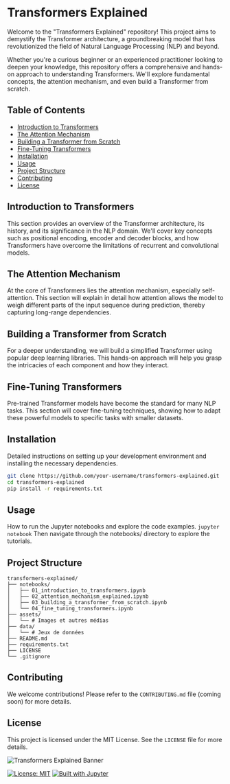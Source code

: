 # Transformers Explained

Welcome to the "Transformers Explained" repository! This project aims to demystify the Transformer architecture, a groundbreaking model that has revolutionized the field of Natural Language Processing (NLP) and beyond.

Whether you're a curious beginner or an experienced practitioner looking to deepen your knowledge, this repository offers a comprehensive and hands-on approach to understanding Transformers. We'll explore fundamental concepts, the attention mechanism, and even build a Transformer from scratch.

## Table of Contents

- [Introduction to Transformers](#introduction-to-transformers)
- [The Attention Mechanism](#the-attention-mechanism)
- [Building a Transformer from Scratch](#building-a-transformer-from-scratch)
- [Fine-Tuning Transformers](#fine-tuning-transformers)
- [Installation](#installation)
- [Usage](#usage)
- [Project Structure](#project-structure)
- [Contributing](#contributing)
- [License](#license)

## Introduction to Transformers

This section provides an overview of the Transformer architecture, its history, and its significance in the NLP domain. We'll cover key concepts such as positional encoding, encoder and decoder blocks, and how Transformers have overcome the limitations of recurrent and convolutional models.

## The Attention Mechanism

At the core of Transformers lies the attention mechanism, especially self-attention. This section will explain in detail how attention allows the model to weigh different parts of the input sequence during prediction, thereby capturing long-range dependencies.

## Building a Transformer from Scratch

For a deeper understanding, we will build a simplified Transformer using popular deep learning libraries. This hands-on approach will help you grasp the intricacies of each component and how they interact.

## Fine-Tuning Transformers

Pre-trained Transformer models have become the standard for many NLP tasks. This section will cover fine-tuning techniques, showing how to adapt these powerful models to specific tasks with smaller datasets.

## Installation

Detailed instructions on setting up your development environment and installing the necessary dependencies.

```bash
git clone https://github.com/your-username/transformers-explained.git
cd transformers-explained
pip install -r requirements.txt
```

## Usage

How to run the Jupyter notebooks and explore the code examples.
```jupyter notebook```
Then navigate through the notebooks/ directory to explore the tutorials.

## Project Structure

```
transformers-explained/
├── notebooks/
│   ├── 01_introduction_to_transformers.ipynb
│   ├── 02_attention_mechanism_explained.ipynb
│   ├── 03_building_a_transformer_from_scratch.ipynb
│   └── 04_fine_tuning_transformers.ipynb
├── assets/
│   └── # Images et autres médias
├── data/
│   └── # Jeux de données
├── README.md
├── requirements.txt
├── LICENSE
└── .gitignore
```

## Contributing

We welcome contributions! Please refer to the `CONTRIBUTING.md` file (coming soon) for more details.

## License

This project is licensed under the MIT License. See the `LICENSE` file for more details.




![Transformers Explained Banner](./assets/transformers_explained_banner.png)




[![License: MIT](https://img.shields.io/badge/License-MIT-yellow.svg)](https://opensource.org/licenses/MIT)
[![Built with Jupyter](https://img.shields.io/badge/Built%20with-Jupyter-orange?style=flat&logo=jupyter)](https://jupyter.org/)


